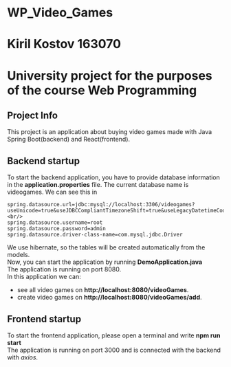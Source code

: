 # WP_Video_Games
# Kiril Kostov 163070
# University project for the purposes of the course Web Programming
## Project Info
This project is an application about buying video games made with Java Spring Boot(backend) and React(frontend). <br/>
## Backend startup
To start the backend application, you have to provide database information in the **application.properties** file.
The current database name is videogames. We can see this in
```
spring.datasource.url=jdbc:mysql://localhost:3306/videogames?useUnicode=true&useJDBCCompliantTimezoneShift=true&useLegacyDatetimeCode=false&serverTimezone=UTC <br/>
spring.datasource.username=root
spring.datasource.password=admin
spring.datasource.driver-class-name=com.mysql.jdbc.Driver
```

We use hibernate, so the tables will be created automatically from the models. <br/>
Now, you can start the application by running **DemoApplication.java** <br/>
The application is running on port 8080. <br/>
In this application we can: <br>
- see all video games on **http://localhost:8080/videoGames**. <br/>
- create video games on **http://localhost:8080/videoGames/add**. <br/>





## Frontend startup
To start the frontend application, please open a terminal and write **npm run start** <br/>
The application is running on port 3000 and is connected with the backend with *axios*.
